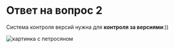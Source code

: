 # Ответ на вопрос 2

Система контроля версий нужна для **контроля за версиями**:))

![картинка с петросяном](http://nv.am/images/foto/petrosyan-2.jpg)
